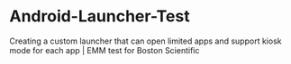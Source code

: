# Android-Launcher-Test
Creating a custom launcher that can open limited apps and support kiosk mode for each app | EMM test for Boston Scientific
